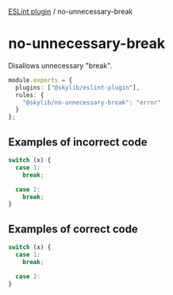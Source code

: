 [ESLint plugin](index.md) / no-unnecessary-break

# no-unnecessary-break

Disallows unnecessary "break".

```ts
module.exports = {
  plugins: ["@skylib/eslint-plugin"],
  rules: {
    "@skylib/no-unnecessary-break": "error"
  }
};
```

## Examples of incorrect code

```ts
switch (x) {
  case 1:
    break;

  case 2:
    break;
}
```

## Examples of correct code

```ts
switch (x) {
  case 1:
    break;

  case 2:
}
```